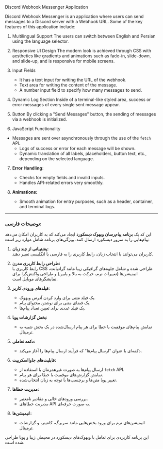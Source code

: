 

Discord Webhook Messenger Application

Discord Webhook Messenger is an application where users can send messages to a Discord server with a Webhook URL. Some of the key features of this application include:

1. Multilingual Support
    The users can switch between English and Persian using the language selector.

2. Responsive UI Design
    The modern look is achieved through CSS with aesthetics like gradients and animations such as fade-in, slide-down, and slide-up, and is responsive for mobile screens.

3. Input Fields
    - It has a text input for writing the URL of the webhook.
    - Text area for writing the content of the message.
    - A number input field to specify how many messages to send.

4. Dynamic Log Section
    Inside of a terminal-like styled area, success or error messages of every single sent message appear.

5. Button
    By clicking a "Send Messages" button, the sending of messages via a webhook is initialized.

6. JavaScript Functionality
- Messages are sent over asynchronously through the use of the `fetch` API.
   - Logs of success or error for each message will be shown.
   - Dynamic translation of all labels, placeholders, button text, etc., depending on the selected language.

7. **Error Handling:**
   - Checks for empty fields and invalid inputs.
   - Handles API-related errors very smoothly.

8. **Animations:**
   - Smooth animation for entry purposes, such as a header, container, and terminal logs.

------------------------------------------------------------------------------------------------------------------------------------------------------------------------------------------------------

### توضیحات فارسی:

این کد یک **برنامه پیام‌رسان وبهوک دیسکورد** ایجاد می‌کند که به کاربران امکان می‌دهد پیام‌هایی را به سرور دیسکورد ارسال کنند. ویژگی‌های برنامه شامل موارد زیر است:

1. **پشتیبانی از چند زبان:**  
   کاربران می‌توانند با انتخاب زبان، رابط کاربری را به فارسی یا انگلیسی تغییر دهند.

2. **طراحی رابط کاربری مدرن:**  
   رابط کاربری با CSS طراحی شده و شامل جلوه‌های گرافیکی زیبا مانند گرادیانت، انیمیشن‌ها (تغییرات نرم، حرکت به بالا و پایین) و طراحی واکنش‌گرا برای نمایشگرهای موبایل است.

3. **فیلدهای ورودی کاربر:**  
   - یک فیلد متنی برای وارد کردن آدرس وبهوک.
   - یک فضای متنی برای نوشتن محتوای پیام.
   - یک فیلد عددی برای تعیین تعداد پیام‌ها.

4. **بخش گزارشات پویا:**  
   - نمایش پیام‌های موفقیت یا خطا برای هر پیام ارسال‌شده در یک بخش شبیه به ترمینال.

5. **دکمه تعاملی:**  
   - دکمه‌ای با عنوان "ارسال پیام‌ها" که فرآیند ارسال پیام‌ها را آغاز می‌کند.

6. **قابلیت‌های جاوااسکریپت:**  
   - ارسال پیام‌ها به صورت غیرهمزمان با استفاده از `fetch` API.
   - نمایش گزارش‌های موفقیت یا خطا برای هر پیام.
   - تغییر پویا متن‌ها و برچسب‌ها با توجه به زبان انتخاب‌شده.

7. **مدیریت خطاها:**  
   - بررسی ورودهای خالی و مقادیر نامعتبر.
   - مدیریت خطاهای API به صورت حرفه‌ای.

8. **انیمیشن‌ها:**  
   - انیمیشن‌های نرم برای ورود بخش‌هایی مانند سربرگ، کانتینر، و گزارشات ترمینال.

این برنامه کاربردی برای تعامل با وبهوک‌های دیسکورد در محیطی زیبا و پویا طراحی شده است.
